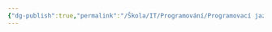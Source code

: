 ```yaml
---
{"dg-publish":true,"permalink":"/Škola/IT/Programování/Programovací jazyky/C++/","created":"2024-02-21T17:16:45.755+01:00","updated":"2024-03-13T18:20:57.195+01:00"}
---
```


